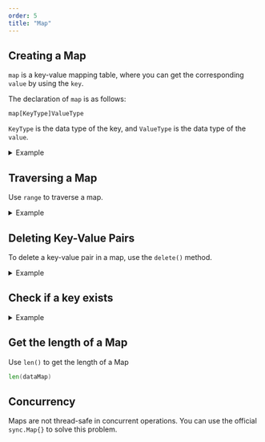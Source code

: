 ```yaml
---
order: 5
title: "Map"
---
```


## Creating a Map

`map` is a key-value mapping table, where you can get the corresponding `value` by using the `key`.

The declaration of `map` is as follows:
```
map[KeyType]ValueType
```
`KeyType` is the data type of the key, and `ValueType` is the data type of the `value`.

<details>
<summary>Example</summary>

```go
// Declare a map
var m map[string]int

// Initialize the map using make
m = make(map[string]int)

//  Initialize the map using make and set capacity
// m = make(map[string]int, 10)

// Set the value
m["path"] = 66

// Print the value
fmt.Println(m["path"])
```

</details>

## Traversing a Map

Use `range` to traverse a map.

<details>
<summary>Example</summary>

```go
package main

import "fmt"

func main() {
	// Initialize the map
	var dataMap map[string]string
	dataMap = make(map[string]string)

	// Alternatively, you can initialize like this
	//dataMap := map[string]string{}

    // Add key-value pairs
	dataMap["first"] = "first value"
	dataMap["second"] = "second value"
	dataMap["third"] = "third value"

	fmt.Println("print key and value: ")

	// Use range to traverse key-value pairs
	for key, val := range dataMap {
		fmt.Printf("key: %s  -  value: %s \n", key, val)
	}

	fmt.Println("print key: ")

	// Use range to traverse keys
	for key := range dataMap {
		fmt.Printf("key: %s \n", key)
	}

	fmt.Println("print value: ")

	// Use range to traverse values
	for _, val := range dataMap {
		fmt.Printf("Value: %s \n", val)
	}
}

// Result
// print key and value:
// key: third  -  value: third value
// key: first  -  value: first value
// key: second  -  value: second value
// print key:
// key: first
// key: second
// key: third
// print value:
// Value: first value
// Value: second value
// Value: third value
```

</details>

## Deleting Key-Value Pairs

To delete a key-value pair in a map, use the `delete()` method.

<details>
<summary>Example</summary>

```go
package main

import "fmt"

func main() {
	// Initialize the map
	var dataMap map[string]string
	dataMap = make(map[string]string)

    // Alternatively, you can initialize like this
	//dataMap := map[string]string{}

	dataMap["first"] = "first value"
	dataMap["second"] = "second value"
	dataMap["third"] = "third value"

	fmt.Println(dataMap)

    // Delete a key-value pair
	delete(dataMap, "first")

	fmt.Println(dataMap)
}

// Result:
// map[first:first value second:second value third:third value]
// map[second:second value third:third value]

```

</details>


## Check if a key exists

<details>
<summary>Example</summary>

```go
package main

import "fmt"

func main() {
	// Initialize Map
	var dataMap map[string]string
	dataMap = make(map[string]string)

	dataMap["first"] = "first value"
	dataMap["second"] = "second value"
	dataMap["third"] = "third value"

	// Check if a key exists
	if val, ok := dataMap["first"]; ok {
		fmt.Println(val)
	} else {
		fmt.Println("key not exists")
	}

	if val, ok := dataMap["fourth"]; ok {
		fmt.Println(val)
	} else {
		fmt.Println("key not exists")
	}
}
```

</details>


## Get the length of a Map

Use `len()` to get the length of a Map

```go
len(dataMap)
```


## Concurrency

Maps are not thread-safe in concurrent operations. You can use the official `sync.Map{}` to solve this problem.

<!-- ::: tip Community Exclusive
[How to ensure Map thread safety?]()
::: -->